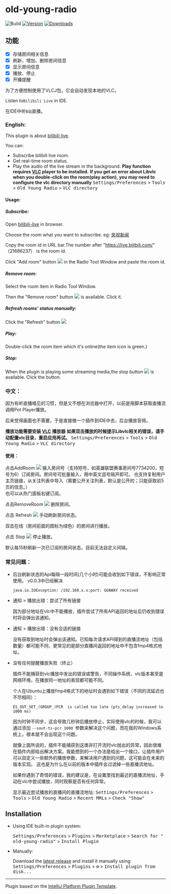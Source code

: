 # old-young-radio

![Build](https://github.com/cdxylm/old-young-radio/workflows/Build/badge.svg)
[![Version](https://img.shields.io/jetbrains/plugin/v/18850.svg)](https://plugins.jetbrains.com/plugin/18850)
[![Downloads](https://img.shields.io/jetbrains/plugin/d/18850.svg)](https://plugins.jetbrains.com/plugin/18850)


## 功能

- [x] 存储房间相关信息
- [x] 刷新、增加、删除房间信息
- [x] 显示房间信息
- [x] 播放、停止
- [x] 开播提醒

为了方便控制使用了VLCJ包，它会自动发现本地的VLC。
<!-- Plugin description -->
Listen to`Bilibili Live` in IDE.

在IDE中听`B站`直播。
### English:

This plugin is about [bilibili live](https://live.bilibili.com).

You can:

- Subscribe bilibili live room.
- Get real-time room status.
- Play the audio of the live stream in the background.
**Play function requires [VLC](https://www.videolan.org/vlc/) player to be installed.**
**If you get an error about Libvlc when you double-click on the room(play action), you may need to configure the vlc directory manually**
<kbd>Settings/Preferences</kbd> > <kbd>Tools</kbd> > <kbd>Old Young Radio</kbd> > <kbd>VLC directory</kbd>
#### Usage:

##### Subscribe:

Open [bilibili-live](https://live.bilibili.com/) in browser.

Choose the room what you want to subscribe. eg: [央视新闻](https://live.bilibili.com/21686237)

Copy the room id in URL bar.The number after "https://live.bilibili.com/" （21686237） is the room id.

Click "Add room" button <img src="https://img.icons8.com/external-tanah-basah-glyph-tanah-basah/16/000000/external-plus-user-interface-tanah-basah-glyph-tanah-basah-2.png">
in the Radio Tool Window and paste the room id.

##### Remove room:
Select the room item in Radio Tool Window.

Then the "Remove room" button <img src="https://img.icons8.com/material-rounded/16/000000/minus.png"> is available.
Click it.

##### Refresh rooms' status manually:
Click the "Refresh" button <img src="https://img.icons8.com/ios-glyphs/16/000000/refresh--v1.png">

##### Play:
Double-click the room item which it's online(the item icon is green.)

##### Stop:
When the plugin is playing some streaming media,the stop button <img src="https://img.icons8.com/office/16/000000/stop.png"> is available.
Click the button.


### 中文：

因为有听直播唱见的习惯，但是又不想在浏览器中打开，以前是用脚本获取直播流调用Pot Player播放。

后来觉得画面也不需要，于是直接做一个插件到IDE中去，后台播放音频。

**播放功能需要安装 [VLC](https://www.videolan.org/vlc/) 播放器**
**如果双击播放的时候提示Libvlc相关的错误，请手动配置vlc目录，重启应用再试。**
<kbd>Settings/Preferences</kbd> > <kbd>Tools</kbd> > <kbd>Old Young Radio</kbd> > <kbd>VLC directory</kbd>
#### 使用：

点击AddRoom <img src="https://img.icons8.com/external-tanah-basah-glyph-tanah-basah/16/000000/external-plus-user-interface-tanah-basah-glyph-tanah-basah-2.png"> 输入房间号（支持短号，如英雄联盟赛事房间号7734200，短号为6）订阅房间。房间号可批量输入，用中英文逗号隔开即可。
也支持复制用户主页链接，从关注列表中导入（需要公开关注列表，默认是公开的；只能获取前5页的信息。）<br>
也可以从热门面板右键订阅。

点击RemoveRoom <img src="https://img.icons8.com/material-rounded/16/000000/minus.png"> 删除房间。<br>

点击 Refresh <img src="https://img.icons8.com/ios-glyphs/16/000000/refresh--v1.png"> 手动刷新房间状态。<br>

双击在线（房间前面的图标为绿色）的房间进行播放。

点击 Stop <img src="https://img.icons8.com/office/16/000000/stop.png"> 停止播放。


默认每15秒刷新一次已订阅的房间状态，目前无法自定义间隔。

<!-- Plugin description end -->
### 常见问题：
- 后台刷新状态的Api每隔一段时间(几个小时)可能会收到如下错误，不影响正常使用。
v0.0.3中已经解决
  ```log
  java.io.IOException: /192.168.x.x:port: GOAWAY received
  ```

- 通知 > 播放出错：尝试了所有链接

  因为部分地址在vlc中不能播放，插件尝试了所有API返回的地址后仍收到错误时将会弹出该通知。


- 通知 > 播放出错：没有合适的链接

  没有获取到地址时会弹出该通知。已知每次请求API得到的直播流地址（包括数量）都可能不同，更常见的是部分直播间返回的地址中不包含fmp4格式地址。


- 没有任何提醒播放失败（终止）

  插件不能捕获到vlc播放中发出的错误或警告，不同操作系统、vlc版本甚至是网络环境，在播放同一地址的表现都可能不同。

  个人在Ubuntu上播放fmp4格式下的地址时会遇到如下错误（不同的流延迟也不尽相同）：
  ```log
  ES_OUT_SET_(GROUP_)PCR  is called too late (pts_delay increased to 1000 ms)
  ```
  因为时钟不同步，这会导致几秒钟后播放停止，实际使用vlc的时候，我可以通过添加 ```--sout-ts-pcr 1000 ```参数来解决这个问题，而在我的Windows系统上，根本就不会出现这个问题。

  就像上面所说的，插件不能捕获到这类非打开流时vlc抛出的异常，因此很难在插件内部给出解决方案。我能想到的一个办法是给出一个接口，让插件用户可以自定义一些额外的播放参数，来解决用户遇到的问题，这可能会在未来的版本实现。
  这也是为什么在以前的版本中插件会过滤掉一些直播流地址。

  如果你遇到了奇怪的错误，我的建议是，在设置里找到最近的直播流地址，手动在vlc中尝试播放，同时观察是否有任何异常。
  
  显示最近尝试播放的直播间的直播流地址:
  <kbd>Settings/Preferences</kbd> > <kbd>Tools</kbd> > <kbd>Old Young Radio</kbd> > <kbd>Recent MRLs</kbd> >
  <kbd>Check "Show"</kbd>

## Installation

- Using IDE built-in plugin system:

  <kbd>Settings/Preferences</kbd> > <kbd>Plugins</kbd> > <kbd>Marketplace</kbd> > <kbd>Search for "
  old-young-radio"</kbd> >
  <kbd>Install Plugin</kbd>

- Manually:

  Download the [latest release](https://github.com/cdxylm/old-young-radio/releases/latest) and install it manually using
  <kbd>Settings/Preferences</kbd> > <kbd>Plugins</kbd> > <kbd>⚙️</kbd> > <kbd>Install plugin from disk...</kbd>

---
Plugin based on the [IntelliJ Platform Plugin Template][template].

[template]: https://github.com/JetBrains/intellij-platform-plugin-template

